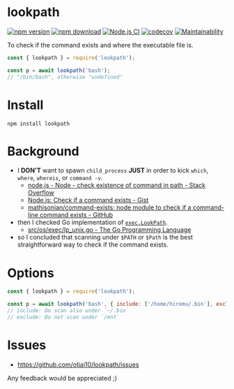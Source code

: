 # lookpath

[![npm version](https://badge.fury.io/js/lookpath.svg)](https://badge.fury.io/js/lookpath)
[![npm download](https://img.shields.io/npm/dt/lookpath.svg)](https://www.npmjs.com/package/lookpath)
[![Node.js CI](https://github.com/otiai10/lookpath/workflows/Node.js%20CI/badge.svg)](https://github.com/otiai10/lookpath/actions/)
[![codecov](https://codecov.io/gh/otiai10/lookpath/branch/master/graph/badge.svg)](https://codecov.io/gh/otiai10/lookpath)
[![Maintainability](https://api.codeclimate.com/v1/badges/1cc9237695a7bd8e3d60/maintainability)](https://codeclimate.com/github/otiai10/lookpath/maintainability)

To check if the command exists and where the executable file is.

```js
const { lookpath } = require('lookpath');

const p = await lookpath('bash');
// "/bin/bash", otherwise "undefined"
```

# Install

```
npm install lookpath
```

# Background

- I **DON'T** want to spawn `child_process` **JUST** in order to kick `which`, `where`, `whereis`, or `command -v`.
    - [node.js - Node - check existence of command in path - Stack Overflow](https://stackoverflow.com/questions/34953168/node-check-existence-of-command-in-path/)
    - [Node.js: Check if a command exists - Gist](https://gist.github.com/jmptable/7a3aa580efffdef50fa9f0dd3d068d6f)
    - [mathisonian/command-exists: node module to check if a command-line command exists - GitHub](https://github.com/mathisonian/command-exists)
- then I checked Go implementation of [`exec.LookPath`](https://golang.org/pkg/os/exec/#LookPath).
    - [src/os/exec/lp_unix.go - The Go Programming Language](https://golang.org/src/os/exec/lp_unix.go?s=928:970#L24)
- so I concluded that scanning under `$PATH` or `$Path` is the best straightforward way to check if the command exists.

# Options

```js
const { lookpath } = require('lookpath');

const p = await lookpath('bash', { include: ['/home/hiromu/.bin'], exclude: ['/mnt'] });
// include: Do scan also under `~/.bin`
// exclude: Do not scan under `/mnt`
```

# Issues

- https://github.com/otiai10/lookpath/issues

Any feedback would be appreciated ;)
